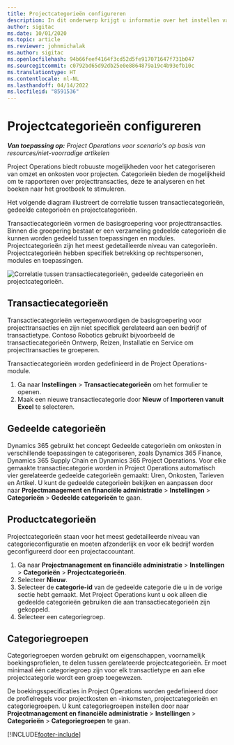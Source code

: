 ```yaml
---
title: Projectcategorieën configureren
description: In dit onderwerp krijgt u informatie over het instellen van projectcategorieën.
author: sigitac
ms.date: 10/01/2020
ms.topic: article
ms.reviewer: johnmichalak
ms.author: sigitac
ms.openlocfilehash: 94b66feef4164f3cd52d5fe917071647f731b047
ms.sourcegitcommit: c0792bd65d92db25e0e8864879a19c4b93efb10c
ms.translationtype: HT
ms.contentlocale: nl-NL
ms.lasthandoff: 04/14/2022
ms.locfileid: "8591536"
---
```

# <a name="configure-project-categories"></a>Projectcategorieën configureren

_**Van toepassing op:** Project Operations voor scenario's op basis van resources/niet-voorradige artikelen_

Project Operations biedt robuuste mogelijkheden voor het categoriseren van omzet en onkosten voor projecten. Categorieën bieden de mogelijkheid om te rapporteren over projecttransacties, deze te analyseren en het boeken naar het grootboek te stimuleren.

Het volgende diagram illustreert de correlatie tussen transactiecategorieën, gedeelde categorieën en projectcategorieën. 

Transactiecategorieën vormen de basisgroepering voor projecttransacties. Binnen die groepering bestaat er een verzameling gedeelde categorieën die kunnen worden gedeeld tussen toepassingen en modules. Projectcategorieën zijn het meest gedetailleerde niveau van categorieën. Projectcategorieën hebben specifiek betrekking op rechtspersonen, modules en toepassingen.

![Correlatie tussen transactiecategorieën, gedeelde categorieën en projectcategorieën.](media/project-categories.png)

## <a name="transaction-categories"></a>Transactiecategorieën

Transactiecategorieën vertegenwoordigen de basisgroepering voor projecttransacties en zijn niet specifiek gerelateerd aan een bedrijf of transactietype. Contoso Robotics gebruikt bijvoorbeeld de transactiecategorieën Ontwerp, Reizen, Installatie en Service om projecttransacties te groeperen.

Transactiecategorieën worden gedefinieerd in de Project Operations-module. 
1. Ga naar **Instellingen** \> **Transactiecategorieën** om het formulier te openen. 
2. Maak een nieuwe transactiecategorie door **Nieuw** of **Importeren vanuit Excel** te selecteren.

## <a name="shared-categories"></a>Gedeelde categorieën

Dynamics 365 gebruikt het concept Gedeelde categorieën om onkosten in verschillende toepassingen te categoriseren, zoals Dynamics 365 Finance, Dynamics 365 Supply Chain en Dynamics 365 Project Operations. Voor elke gemaakte transactiecategorie worden in Project Operations automatisch vier gerelateerde gedeelde categorieën gemaakt: Uren, Onkosten, Tarieven en Artikel. U kunt de gedeelde categorieën bekijken en aanpassen door naar **Projectmanagement en financiële administratie** \> **Instellingen** \> **Categorieën** \> **Gedeelde categorieën** te gaan.

## <a name="project-categories"></a>Productcategorieën

Projectcategorieën staan voor het meest gedetailleerde niveau van categorieconfiguratie en moeten afzonderlijk en voor elk bedrijf worden geconfigureerd door een projectaccountant.

1. Ga naar **Projectmanagement en financiële administratie** \> **Instellingen** \> **Categorieën** \> **Projectcategorieën**.
2. Selecteer **Nieuw**.
3. Selecteer de **categorie-id** van de gedeelde categorie die u in de vorige sectie hebt gemaakt. Met Project Operations kunt u ook alleen die gedeelde categorieën gebruiken die aan transactiecategorieën zijn gekoppeld.
4. Selecteer een categoriegroep.

## <a name="category-groups"></a>Categoriegroepen

Categoriegroepen worden gebruikt om eigenschappen, voornamelijk boekingsprofielen, te delen tussen gerelateerde projectcategorieën. Er moet minimaal één categoriegroep zijn voor elk transactietype en aan elke projectcategorie wordt een groep toegewezen.

De boekingsspecificaties in Project Operations worden gedefinieerd door de profielregels voor projectkosten en -inkomsten, projectcategorieën en categoriegroepen. U kunt categoriegroepen instellen door naar **Projectmanagement en financiële administratie** \> **Instellingen** \> **Categorieën** \> **Categoriegroepen** te gaan.


[!INCLUDE[footer-include](../includes/footer-banner.md)]